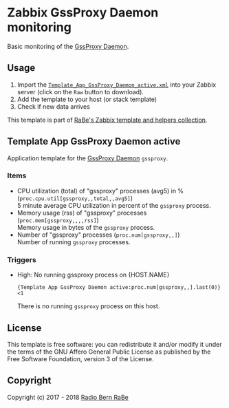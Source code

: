 # Zabbix GssProxy Daemon monitoring
Basic monitoring of the [GssProxy Daemon](https://pagure.io/gssproxy).

## Usage
1. Import the
   [`Template_App_GssProxy_Daemon_active.xml`](Template_App_GssProxy_Daemon_active.xml)
   into your Zabbix server (click on the `Raw` button to download).
2. Add the template to your host (or stack template)
3. Check if new data arrives

This template is part of [RaBe's Zabbix template and helpers
collection](https://github.com/radiorabe/rabe-zabbix).
## Template App GssProxy Daemon active
Application template for the [GssProxy Daemon](https://pagure.io/gssproxy) `gssproxy`.
### Items
* CPU utilization (total) of "gssproxy" processes (avg5) in % (`proc.cpu.util[gssproxy,,total,,avg5]`)  
  5 minute average CPU utilization in percent of the `gssproxy` process.
* Memory usage (rss) of "gssproxy" processes (`proc.mem[gssproxy,,,,rss]`)  
  Memory usage in bytes of the `gssproxy` process.
* Number of "gssproxy" processes (`proc.num[gssproxy,,]`)  
  Number of running `gssproxy` processes.
### Triggers
* High: No running gssproxy process on {HOST.NAME}
  ```
  {Template App GssProxy Daemon active:proc.num[gssproxy,,].last(0)}<1
  ```
  There is no running `gssproxy` process on this host.

## License
This template is free software: you can redistribute it and/or modify it under
the terms of the GNU Affero General Public License as published by the Free
Software Foundation, version 3 of the License.

## Copyright
Copyright (c) 2017 - 2018 [Radio Bern RaBe](http://www.rabe.ch)
